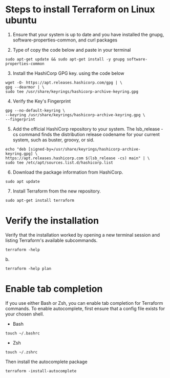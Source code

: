 # Steps to install Terraform on Linux ubuntu 

1. Ensure that your system is up to date and you have installed the gnupg, software-properties-common, and curl packages

2. Type of copy the code below and paste in your terminal

```
sudo apt-get update && sudo apt-get install -y gnupg software-properties-common
```

3. Install the HashiCorp GPG key. using the code below

```
wget -O- https://apt.releases.hashicorp.com/gpg | \
gpg --dearmor | \
sudo tee /usr/share/keyrings/hashicorp-archive-keyring.gpg
```

4. Verify the Key's Fingerprint 

```
gpg --no-default-keyring \
--keyring /usr/share/keyrings/hashicorp-archive-keyring.gpg \
--fingerprint
```

5. Add the official HashiCorp repository to your system. The lsb_release -cs command finds the distribution release codename for your current system, such as buster, groovy, or sid.

```
echo "deb [signed-by=/usr/share/keyrings/hashicorp-archive-keyring.gpg] \
https://apt.releases.hashicorp.com $(lsb_release -cs) main" | \
sudo tee /etc/apt/sources.list.d/hashicorp.list

```

6. Download the package information from HashiCorp.

```
sudo apt update

```

7. Install Terraform from the new repository.

```
sudo apt-get install terraform

```

# Verify the installation

Verify that the installation worked by opening a new terminal session and listing Terraform's available subcommands.

```
terraform -help

```

b. 

```
terraform -help plan

```

# Enable tab completion

If you use either Bash or Zsh, you can enable tab completion for Terraform commands. To enable autocomplete, first ensure that a config file exists for your chosen shell.

- Bash 

```
touch ~/.bashrc
```

- Zsh 

```
touch ~/.zshrc
```

Then install the autocomplete package

```
terraform -install-autocomplete

```

